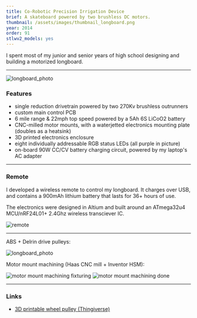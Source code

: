 ```yaml
---
title: Co-Robotic Precision Irrigation Device
brief: A skateboard powered by two brushless DC motors.
thumbnail: /assets/images/thumbnail_longboard.png
year: 2014
order: 91
stlwv2_models: yes
---
```


<div class="stlwv2-model" data-model-url="/website/assets/models/longboard.stl"></div>

I spent most of my junior and senior years of high school designing and building a motorized longboard.

---

![longboard_photo](/website/assets/images/longboardv2.png)

### Features
- single reduction drivetrain powered by two 270Kv brushless outrunners
- custom main control PCB
- 6 mile range & 22mph top speed powered by a 5Ah 6S LiCoO2 battery
- CNC-milled motor mounts, with a waterjetted electronics mounting plate (doubles as a heatsink)
- 3D printed electronics enclosure
- eight individually addressable RGB status LEDs (all purple in picture)
- on-board 90W CC/CV battery charging circuit, powered by my laptop's AC adapter

---

### Remote

<div class="stlwv2-model" data-model-url="/website/assets/models/longboard_remote.stl"></div>

I developed a wireless remote to control my longboard. It charges over USB, and contains a 900mAh lithium battery that lasts for 36+ hours of use.

The electronics were designed in Altium and built around an ATmega32u4 MCU/nRF24L01+ 2.4Ghz wireless transciever IC.

![remote](/website/assets/images/remote.png)

---

ABS + Delrin drive pulleys:

![longboard_photo](/website/assets/images/v2pulleys.png)

Motor mount machining (Haas CNC mill + Inventor HSM):

![motor mount machining fixturing](/website/assets/images/longboard_machining_fixturing.jpg)
![motor mount machining done](/website/assets/images/longboard_machining_done.jpg)

---

### Links
- [3D printable wheel pulley (Thingiverse)](http://www.thingiverse.com/thing:545345)
